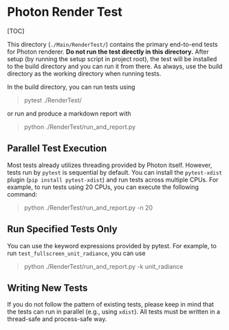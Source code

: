 # Photon Render Test

[TOC]

This directory (`./Main/RenderTest/`) contains the primary end-to-end tests for Photon renderer. **Do not run the test directly in this directory.** After setup (by running the setup script in project root), the test will be installed to the build directory and you can run it from there. As always, use the build directory as the working directory when running tests.

In the build directory, you can run tests using

> pytest ./RenderTest/

or run and produce a markdown report with

> python ./RenderTest/run_and_report.py

## Parallel Test Execution

Most tests already utilizes threading provided by Photon itself. However, tests run by `pytest` is sequential by default. You can install the `pytest-xdist` plugin (`pip install pytest-xdist`) and run tests across multiple CPUs. For example, to run tests using 20 CPUs, you can execute the following command:

> python ./RenderTest/run_and_report.py -n 20

## Run Specified Tests Only

You can use the keyword expressions provided by pytest. For example, to run `test_fullscreen_unit_radiance`, you can use

> python ./RenderTest/run_and_report.py -k unit_radiance

## Writing New Tests

If you do not follow the pattern of existing tests, please keep in mind that the tests can run in parallel (e.g., using `xdist`). All tests must be written in a thread-safe and process-safe way. 
